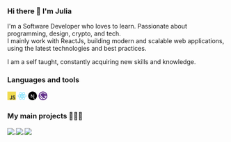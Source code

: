 ### Hi there 👋 I'm Julia

I'm a Software Developer who loves to learn. Passionate about programming, design, crypto, and tech.
<br /> 
I mainly work with ReactJs, building modern and scalable web applications, using the latest technologies and best practices. 

I am a self taught, constantly acquiring new skills and knowledge.
<br /> 

### Languages and tools 
<code><img height="20" src="https://raw.githubusercontent.com/devicons/devicon/master/icons/javascript/javascript-original.svg"></code>
<code><img height="20" src="https://raw.githubusercontent.com/devicons/devicon/master/icons/react/react-original.svg"></code>
<code><img height="20" src="https://raw.githubusercontent.com/devicons/devicon/master/icons/nextjs/nextjs-original.svg"></code>
<code><img height="20" src="https://raw.githubusercontent.com/devicons/devicon/master/icons/gatsby/gatsby-plain.svg"></code>
<br />

### My main projects 👩🏻‍💻

<a href="https://github.com/juliavasta/Ecommerce">
  <img align="center" src="https://github-readme-stats.vercel.app/api/pin/?username=juliavasta&repo=Ecommerce&theme=tokyonight" />
 </a>

 <a href="https://github.com/juliavasta/Cryptocurrency-market">
  <img align="center" src="https://github-readme-stats.vercel.app/api/pin/?username=juliavasta&repo=Cryptocurrency-market&theme=tokyonight" />
 </a>

 <a href="https://github.com/juliavasta/Rickandmorty-api">
  <img align="center" src="https://github-readme-stats.vercel.app/api/pin/?username=juliavasta&repo=Rickandmorty-api&theme=tokyonight" />
 </a>

<!--
**juliavasta/juliavasta** is a ✨ _special_ ✨ repository because its `README.md` (this file) appears on your GitHub profile.

Here are some ideas to get you started:

- 🔭 I’m currently working on ...
- 🌱 I’m currently learning ...
- 👯 I’m looking to collaborate on ...
- 🤔 I’m looking for help with ...
- 💬 Ask me about ...
- 📫 How to reach me: ...
- 😄 Pronouns: ...
- ⚡ Fun fact: ...
-->
